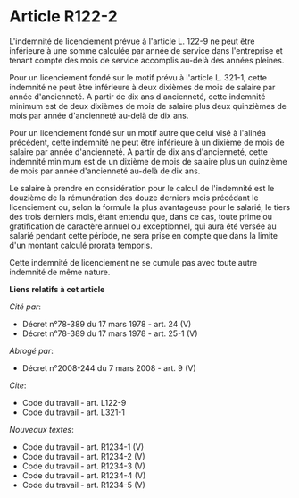 # Article R122-2

L'indemnité de licenciement prévue à l'article L. 122-9 ne peut être inférieure à une somme calculée par année de service
dans l'entreprise et tenant compte des mois de service accomplis au-delà des années pleines.

Pour un licenciement fondé sur le motif prévu à l'article L. 321-1, cette indemnité ne peut être inférieure à deux dixièmes
de mois de salaire par année d'ancienneté. A partir de dix ans d'ancienneté, cette indemnité minimum est de deux dixièmes de
mois de salaire plus deux quinzièmes de mois par année d'ancienneté au-delà de dix ans.

Pour un licenciement fondé sur un motif autre que celui visé à l'alinéa précédent, cette indemnité ne peut être inférieure à
un dixième de mois de salaire par année d'ancienneté. A partir de dix ans d'ancienneté, cette indemnité minimum est de un
dixième de mois de salaire plus un quinzième de mois par année d'ancienneté au-delà de dix ans.

Le salaire à prendre en considération pour le calcul de l'indemnité est le douzième de la rémunération des douze derniers
mois précédant le licenciement ou, selon la formule la plus avantageuse pour le salarié, le tiers des trois derniers mois,
étant entendu que, dans ce cas, toute prime ou gratification de caractère annuel ou exceptionnel, qui aura été versée au
salarié pendant cette période, ne sera prise en compte que dans la limite d'un montant calculé prorata temporis.

Cette indemnité de licenciement ne se cumule pas avec toute autre indemnité de même nature.

**Liens relatifs à cet article**

_Cité par_:

  - Décret n°78-389 du 17 mars 1978 - art. 24 (V)
  - Décret n°78-389 du 17 mars 1978 - art. 25-1 (V)

_Abrogé par_:

  - Décret n°2008-244 du 7 mars 2008 - art. 9 (V)

_Cite_:

  - Code du travail - art. L122-9
  - Code du travail - art. L321-1

_Nouveaux textes_:

  - Code du travail - art. R1234-1 (V)
  - Code du travail - art. R1234-2 (V)
  - Code du travail - art. R1234-3 (V)
  - Code du travail - art. R1234-4 (V)
  - Code du travail - art. R1234-5 (V)
